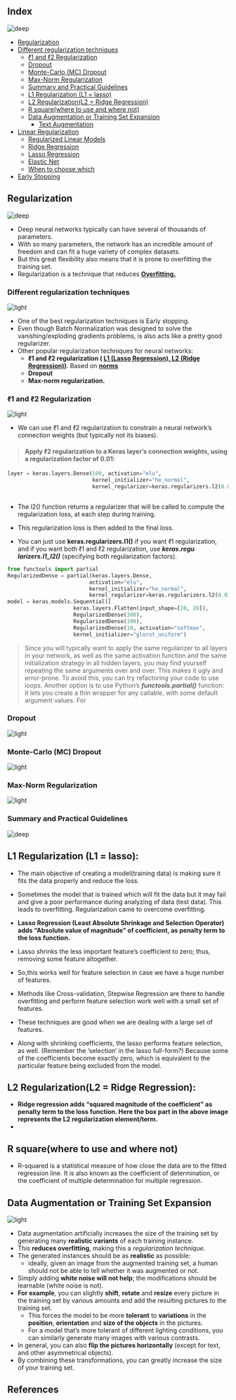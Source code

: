 ## Index
![deep](https://user-images.githubusercontent.com/12748752/141667909-22520af3-61cf-4cbc-a8f5-f99947c9b10d.png)
* [Regularization](#regularization)
* [Different regularization techniques](#different-regularization-techniques)
  * [ℓ1 and ℓ2 Regularization](#%E2%84%931-and-%E2%84%932-regularization)
  * [Dropout](#dropout)
  * [Monte-Carlo (MC) Dropout](#monte-carlo-mc-dropout)
  * [Max-Norm Regularization](#max-norm-regularization)
  * [Summary and Practical Guidelines](#summary-and-practical-guidelines)
  * [L1 Regularization (L1 = lasso)](#l1-regularization-l1--lasso)
  * [L2 Regularization(L2 = Ridge Regression)](#l2-regularizationl2--ridge-regression)
  * [R square(where to use and where not)](#r-squarewhere-to-use-and-where-not)
  * [Data Augmentation or Training Set Expansion](#data-augmentation-or-training-set-expansion)
    * [Text Augmentation](https://github.com/iAmKankan/Research-and-development/blob/main/Text_Augmentation/README.md) 
* [Linear Regularization](https://github.com/iAmKankan/Regularization/blob/master/linear_regularization.md)
  * [Regularized Linear Models](https://github.com/iAmKankan/Regularization/blob/master/linear_regularization.md#regularized-linear-models)
  * [Ridge Regression](https://github.com/iAmKankan/Regularization/blob/master/linear_regularization.md#ridge-regression)
  * [Lasso Regression](https://github.com/iAmKankan/Regularization/blob/master/linear_regularization.md#lasso-regression)
  * [Elastic Net](https://github.com/iAmKankan/Regularization/blob/master/linear_regularization.md#elastic-net)
  * [When to choose which](https://github.com/iAmKankan/Regularization/blob/master/linear_regularization.md#when-to-choose-which)
* [Early Stopping](#early-stopping)

## Regularization
![deep](https://user-images.githubusercontent.com/12748752/141667909-22520af3-61cf-4cbc-a8f5-f99947c9b10d.png)
* Deep neural networks typically can have several of thousands of parameters. 
* With so many parameters, the network has an incredible amount of freedom and can fit a huge variety of complex datasets. 
* But this great flexibility also means that it is prone to overfitting the training set.
* Regularization is a technique that reduces [**Overfitting.**](https://github.com/iAmKankan/MachineLearning_With_Python#overfitting-and-underfitting)

### Different regularization techniques
![light](https://user-images.githubusercontent.com/12748752/141667908-4ec63aed-5cd0-4b35-9a45-3d52fba893b8.png)

* One of the best regularization techniques is Early stopping. 
* Even though Batch Normalization was designed to solve the vanishing/exploding gradients problems, is also acts like a pretty good regularizer.
* Other popular regularization techniques for neural networks:
  * **ℓ1 and ℓ2 regularization ( [L1 (Lasso Regression), L2 (Ridge Regression)](https://github.com/iAmKankan/Regularization/blob/master/linear_regularization.md))**. Based on [**norms**](https://github.com/iAmKankan/Mathematics/blob/main/norm.md)
  * **Dropout** 
  * **Max-norm regularization.**

### ℓ1 and ℓ2 Regularization
![light](https://user-images.githubusercontent.com/12748752/141667908-4ec63aed-5cd0-4b35-9a45-3d52fba893b8.png)
* We can use ℓ1 and ℓ2 regularization to constrain a neural network’s connection weights (but typically not its biases).
> #### Apply ℓ2 regularization to a Keras layer’s connection weights, using a regularization factor of 0.01:
```python
layer = keras.layers.Dense(100, activation="elu", 
                           kernel_initializer="he_normal", 
                           kernel_regularizer=keras.regularizers.l2(0.01))
                         
```

* The l2() function returns a regularizer that will be called to compute the regularization loss, at each step during training. 
* This regularization loss is then added to the final loss. 

* You can just use **keras.regularizers.l1()** if you want ℓ1 regularization, and if you want both ℓ1 and ℓ2 regularization, use _**keras.regu
larizers.l1_l2()**_ (specifying both regularization factors).

```python
from functools import partial
RegularizedDense = partial(keras.layers.Dense,
                          activation="elu",
                          kernel_initializer="he_normal",
                          kernel_regularizer=keras.regularizers.l2(0.01))
model = keras.models.Sequential([
                     keras.layers.Flatten(input_shape=[28, 28]),
                     RegularizedDense(300),
                     RegularizedDense(100),
                     RegularizedDense(10, activation="softmax",
                     kernel_initializer="glorot_uniform")
```
 
> Since you will typically want to apply the same regularizer to all layers in your network,
as well as the same activation function and the same initialization strategy in all
hidden layers, you may find yourself repeating the same arguments over and over.
This makes it ugly and error-prone. To avoid this, you can try refactoring your code
to use loops. Another option is to use Python’s _**functools.partial()**_ function: it lets
you create a thin wrapper for any callable, with some default argument values. For










### Dropout
![light](https://user-images.githubusercontent.com/12748752/141667908-4ec63aed-5cd0-4b35-9a45-3d52fba893b8.png)


### Monte-Carlo (MC) Dropout
![light](https://user-images.githubusercontent.com/12748752/141667908-4ec63aed-5cd0-4b35-9a45-3d52fba893b8.png)


### Max-Norm Regularization
![light](https://user-images.githubusercontent.com/12748752/141667908-4ec63aed-5cd0-4b35-9a45-3d52fba893b8.png)


### Summary and Practical Guidelines
![deep](https://user-images.githubusercontent.com/12748752/141667909-22520af3-61cf-4cbc-a8f5-f99947c9b10d.png)



## L1 Regularization (L1 = lasso):
 
 * The main objective of creating a model(training data) is making sure it fits the data properly and reduce the loss.
 * Sometimes the model that is trained which will fit the data but it may fail and give a poor performance during analyzing of data (test data). This leads to overfitting. Regularization came to overcome overfitting.
 
 
  * **Lasso Regression (Least Absolute Shrinkage and Selection Operator) adds “Absolute value of magnitude” of coefficient, as penalty term to the loss function.**
 * Lasso shrinks the less important feature’s coefficient to zero; thus, removing some feature altogether. 
 * So,this works well for feature selection in case we have a huge number of features.
 
 * Methods like Cross-validation, Stepwise Regression are there to handle overfitting and perform feature selection work well with a small set of features. 
 * These techniques are good when we are dealing with a large set of features.
* Along with shrinking coefficients, the lasso performs feature selection, as well. (Remember the ‘selection‘ in the lasso full-form?) Because some of the coefficients become exactly zero, which is equivalent to the particular feature being excluded from the model.


## L2 Regularization(L2 = Ridge Regression):

* **Ridge regression adds “squared magnitude of the coefficient" as penalty term to the loss function. Here the box part in the above image represents the L2 regularization element/term.**
* 


## R square(where to use and where not)
* R-squared is a statistical measure of how close the data are to the fitted regression line. It is also known as the coefficient of determination, or the coefficient of multiple determination for multiple regression.
## Data Augmentation or Training Set Expansion
![light](https://user-images.githubusercontent.com/12748752/141667908-4ec63aed-5cd0-4b35-9a45-3d52fba893b8.png)
* Data augmentation artificially increases the size of the training set by generating many **realistic variants** of each training instance. 
* This **reduces overfitting**, making this a _regularization technique_. 
* The generated instances should be as **realistic** as possible: 
   * ideally, given an image from the augmented training set, a human should not be able to tell whether it was augmented or not. 
* Simply adding **white noise will not help**; the modifications should be learnable (white noise is not). 
* **For example**, you can slightly **shift**, **rotate** and **resize** every picture in the training set by various amounts and add the resulting pictures to the training set.
   * This forces the model to be more **tolerant** to **variations** in the **position**, **orientation** and **size of the objects** in the pictures. 
   * For a model that’s more tolerant of different lighting conditions, you can similarly generate many images with various contrasts. 
* In general, you can also **flip the pictures horizontally** (except for text, and other asymmetrical objects). 
* By combining these transformations, you can greatly increase the size of your training set.

## References
